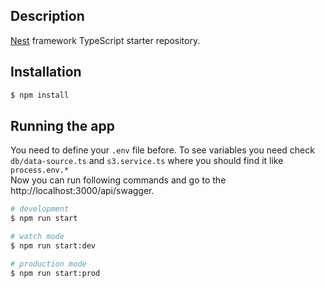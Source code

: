 ## Description

[Nest](https://github.com/nestjs/nest) framework TypeScript starter repository.

## Installation

```bash
$ npm install
```

## Running the app

You need to define your `.env` file before. To see variables you need check `db/data-source.ts` and `s3.service.ts`
where you should find it like `process.env.*`<br>
Now you can run following commands and go to the http://localhost:3000/api/swagger.

```bash
# development
$ npm run start

# watch mode
$ npm run start:dev

# production mode
$ npm run start:prod
```
